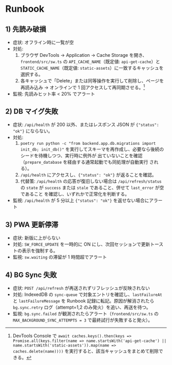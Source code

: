 # Runbook

## 1) 先読み破損

- 症状: オフライン時に一覧が空
- 対処:
  1. ブラウザ DevTools → Application → Cache Storage を開き、`frontend/src/sw.ts`
     の `API_CACHE_NAME`（既定値: `api-get-cache`）と `STATIC_CACHE_NAME`（既定値:
     `static-assets`）に一致するキャッシュを選択する。
  2. 各キャッシュで「Delete」または同等操作を実行して削除し、ページを再読み込み
     → オンラインで 1 回アクセスして再同期させる。[^prefetch-reset]
- 監視: 先読みヒット率 < 20% でアラート

[^prefetch-reset]: DevTools Console で `await caches.keys().then(keys => Promise.all(keys.filter(name => name.startsWith('api-get-cache') || name.startsWith('static-assets')).map(name => caches.delete(name))))` を実行すると、該当キャッシュをまとめて削除できる。

## 2) DB マイグ失敗

- 症状: `/api/health` が 200 以外、またはレスポンス JSON が `{"status": "ok"}` にならない。
- 対処:
  1. `poetry run python -c "from backend.app.db.migrations import init_db; init_db()"`
     を実行してスキーマを再作成し、必要なら後続のシードを待機しつつ、実行時に例外が
     出ていないことを確認（`prepare_database` を経由する通常起動でも同処理が自動実行
     される）。
  2. `/api/health` にアクセスし、`{"status": "ok"}` が返ることを確認。
  3. 代替策: `/api/health` の応答が復旧しない場合は `/api/refresh/status` の
     `state` が `success` または `stale` であること、併せて `last_error` が空であること
     を確認し、いずれかで正常化を判断する。
- 監視: `/api/health` が 5 分以上 `{"status": "ok"}` を返せない場合にアラート

## 3) PWA 更新停滞

- 症状: 新版に上がらない
- 対処: `SW_FORCE_UPDATE` を一時的に ON にし、次回セッションで更新トーストの表示を強制する。
- 監視: `sw.waiting` の滞留が 1 時間超でアラート

## 4) BG Sync 失敗

- 症状: `POST /api/refresh` が再送されずリフレッシュが反映されない
- 対処: IndexedDB の `sync-queue` で対象エントリを確認し、`lastFailureAt` と
  `lastFailureMessage` を Runbook 記録に転記。原因が解消されたら `bg.sync.retry`
  ログ（attempt=1,2 のみ発火）を追い、再送を待つ。
- 監視: `bg.sync.failed` が観測されたらアラート（`frontend/src/sw.ts` の
  `MAX_BACKGROUND_SYNC_ATTEMPTS = 3` で最終試行が失敗すると発火）。
